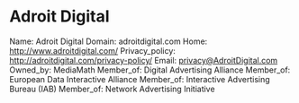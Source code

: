 
# Adroit Digital

Name: Adroit Digital
Domain: adroitdigital.com
Home: http://www.adroitdigital.com/
Privacy_policy: http://adroitdigital.com/privacy-policy/
Email: privacy@AdroitDigital.com
Owned_by: MediaMath
Member_of: Digital Advertising Alliance
Member_of: European Data Interactive Alliance
Member_of: Interactive Advertising Bureau (IAB)
Member_of: Network Advertising Initiative
